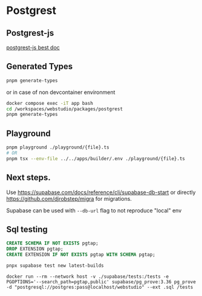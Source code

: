 # Postgrest

## Postgrest-js

[postgrest-js best doc](https://supabase.com/docs/reference/javascript/select)

## Generated Types

```bash
pnpm generate-types
```

or in case of non devcontainer environment

```bash
docker compose exec -iT app bash
cd /workspaces/webstudio/packages/postgrest
pnpm generate-types
```

## Playground

```bash
pnpm playground ./playground/{file}.ts
# OR
pnpm tsx --env-file ../../apps/builder/.env ./playground/{file}.ts
```

## Next steps.

Use https://supabase.com/docs/reference/cli/supabase-db-start or directly https://github.com/djrobstep/migra for migrations.

Supabase can be used with `--db-url` flag to not reproduce "local" env

## Sql testing

```sql
CREATE SCHEMA IF NOT EXISTS pgtap;
DROP EXTENSION pgtap;
CREATE EXTENSION IF NOT EXISTS pgtap WITH SCHEMA pgtap;
```

```bash
pnpx supabase test new latest-builds
```

```shell
docker run --rm --network host -v ./supabase/tests:/tests -e PGOPTIONS='--search_path=pgtap,public' supabase/pg_prove:3.36 pg_prove -d "postgresql://postgres:pass@localhost/webstudio" --ext .sql /tests
```
